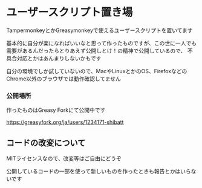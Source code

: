 # ユーザースクリプト置き場

TampermonkeyとかGreasymonkeyで使えるユーザースクリプトを置いてます

基本的に自分が楽になればいいなと思って作ったものですが、この世に一人でも需要があるんだったらとりあえず公開しとけ！の精神で公開しているので、
不具合対応とかはあんまりしないかもです

自分の環境でしか試していないので、MacやLinuxとかのOS、FirefoxなどのChrome以外のブラウザでは動作確認してません

### 公開場所

作ったものはGreasy Forkにて公開中です

https://greasyfork.org/ja/users/1234171-shibatt

## コードの改変について

MITライセンスなので、改変等はご自由にどうぞ

公開しているコードの一部を使って新しいものを作ったときも報告とかはいらないです
